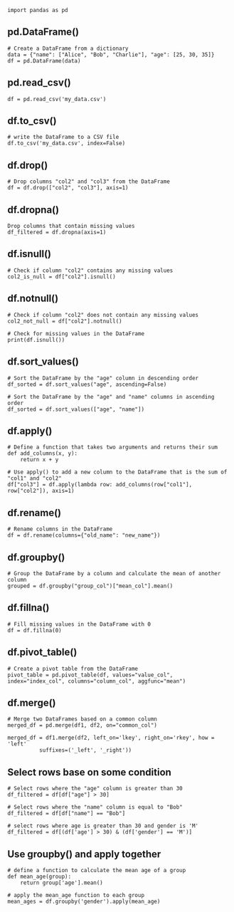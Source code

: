 ```
import pandas as pd
```
## pd.DataFrame()
```
# Create a DataFrame from a dictionary
data = {"name": ["Alice", "Bob", "Charlie"], "age": [25, 30, 35]}
df = pd.DataFrame(data)
```
## pd.read_csv()
```
df = pd.read_csv('my_data.csv')
```
## df.to_csv()
```
# write the DataFrame to a CSV file
df.to_csv('my_data.csv', index=False)
```
## df.drop()
```
# Drop columns "col2" and "col3" from the DataFrame
df = df.drop(["col2", "col3"], axis=1)
```
## df.dropna()
```
Drop columns that contain missing values
df_filtered = df.dropna(axis=1)
```
## df.isnull()
```
# Check if column "col2" contains any missing values
col2_is_null = df["col2"].isnull()
```
## df.notnull()
```
# Check if column "col2" does not contain any missing values
col2_not_null = df["col2"].notnull()

# Check for missing values in the DataFrame
print(df.isnull())
```
## df.sort_values()
```
# Sort the DataFrame by the "age" column in descending order
df_sorted = df.sort_values("age", ascending=False)

# Sort the DataFrame by the "age" and "name" columns in ascending order
df_sorted = df.sort_values(["age", "name"])
```
## df.apply()
```
# Define a function that takes two arguments and returns their sum
def add_columns(x, y):
    return x + y

# Use apply() to add a new column to the DataFrame that is the sum of "col1" and "col2"
df["col3"] = df.apply(lambda row: add_columns(row["col1"], row["col2"]), axis=1)
```
## df.rename()
```
# Rename columns in the DataFrame
df = df.rename(columns={"old_name": "new_name"})
```
## df.groupby()
```
# Group the DataFrame by a column and calculate the mean of another column
grouped = df.groupby("group_col")["mean_col"].mean()
```
## df.fillna()
```
# Fill missing values in the DataFrame with 0
df = df.fillna(0)
```
## df.pivot_table()
```
# Create a pivot table from the DataFrame
pivot_table = pd.pivot_table(df, values="value_col", index="index_col", columns="column_col", aggfunc="mean")
```
## df.merge()
```
# Merge two DataFrames based on a common column
merged_df = pd.merge(df1, df2, on="common_col")

merged_df = df1.merge(df2, left_on='lkey', right_on='rkey', how = 'left'
          suffixes=('_left', '_right'))
```
## Select rows base on some condition
```
# Select rows where the "age" column is greater than 30
df_filtered = df[df["age"] > 30]

# Select rows where the "name" column is equal to "Bob"
df_filtered = df[df["name"] == "Bob"]

# select rows where age is greater than 30 and gender is 'M'
df_filtered = df[(df['age'] > 30) & (df['gender'] == 'M')]
```
## Use groupby() and apply together
```
# define a function to calculate the mean age of a group
def mean_age(group):
    return group['age'].mean()
    
# apply the mean_age function to each group
mean_ages = df.groupby('gender').apply(mean_age)
```
